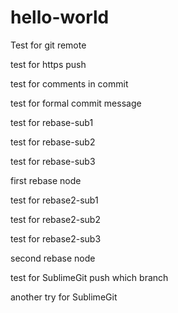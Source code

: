 # hello-world
Test for git remote

test for https push

test for comments in commit

test for formal commit message

test for rebase-sub1

test for rebase-sub2

test for rebase-sub3

first rebase node

test for rebase2-sub1

test for rebase2-sub2

test for rebase2-sub3

second rebase node

test for SublimeGit push which branch

another try for SublimeGit